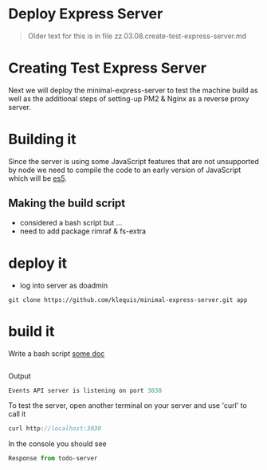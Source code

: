 # Deploy Express Server #

> Older text for this is in file zz.03.08.create-test-express-server.md

# Creating Test Express Server
Next we will deploy the minimal-express-server to test the machine build as well as the additional steps of setting-up PM2 & Nginx as a reverse proxy server.


# Building it
Since the server is using some JavaScript features that are not unsupported by node we need to compile the code to an early version of JavaScript which will be [es5]().



## Making the build script
- considered a bash script but ...
- need to add package rimraf & fs-extra


# deploy it
- log into server as doadmin
```console
git clone https://github.com/klequis/minimal-express-server.git app
```
# build it

Write a bash script [some doc](https://www.linux.com/learn/writing-simple-bash-script)

```console

```



Output
```js
Events API server is listening on port 3030
```
To test the server, open another terminal on your server and use 'curl' to call it
```js
curl http://localhost:3030
```
In the console you should see
```js
Response from todo-server
```
